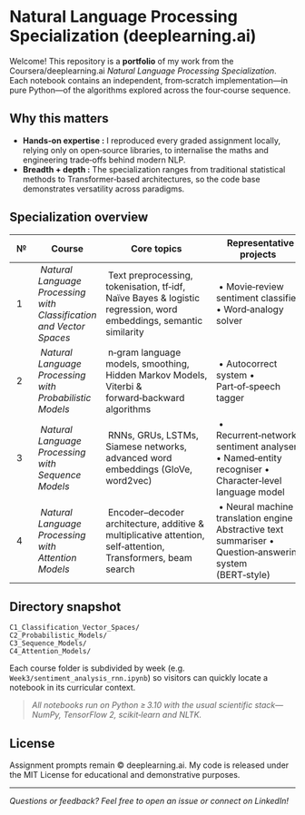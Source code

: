 # Natural Language Processing Specialization (deeplearning.ai)

Welcome! This repository is a **portfolio** of my work from the Coursera/deeplearning.ai *Natural Language Processing Specialization*. Each notebook contains an independent, from‑scratch implementation—in pure Python—of the algorithms explored across the four‑course sequence.

## Why this matters

- **Hands‑on expertise :** I reproduced every graded assignment locally, relying only on open‑source libraries, to internalise the maths and engineering trade‑offs behind modern NLP.
- **Breadth + depth :** The specialization ranges from traditional statistical methods to Transformer‑based architectures, so the code base demonstrates versatility across paradigms.

## Specialization overview

|  №  |  Course                                                               |  Core topics                                                                                                        |  Representative projects                                                                                       |
| --- | --------------------------------------------------------------------- | ------------------------------------------------------------------------------------------------------------------- | -------------------------------------------------------------------------------------------------------------- |
|  1  |  *Natural Language Processing with Classification and Vector Spaces*  |  Text preprocessing, tokenisation, tf‑idf, Naïve Bayes & logistic regression, word embeddings, semantic similarity  |  • Movie‑review sentiment classifier  • Word‑analogy solver                                                    |
|  2  |  *Natural Language Processing with Probabilistic Models*              |  n‑gram language models, smoothing, Hidden Markov Models, Viterbi & forward‑backward algorithms                     |  • Autocorrect system  • Part‑of‑speech tagger                                                                 |
|  3  |  *Natural Language Processing with Sequence Models*                   |  RNNs, GRUs, LSTMs, Siamese networks, advanced word embeddings (GloVe, word2vec)                                    |  • Recurrent‑network sentiment analyser  • Named‑entity recogniser  • Character‑level language model           |
|  4  |  *Natural Language Processing with Attention Models*                  |  Encoder–decoder architecture, additive & multiplicative attention, self‑attention, Transformers, beam search       |  • Neural machine translation engine  • Abstractive text summariser  • Question‑answering system (BERT‑style)  |

## Directory snapshot

```
C1_Classification_Vector_Spaces/
C2_Probabilistic_Models/
C3_Sequence_Models/
C4_Attention_Models/
```

Each course folder is subdivided by week (e.g. `Week3/sentiment_analysis_rnn.ipynb`) so visitors can quickly locate a notebook in its curricular context.

> *All notebooks run on Python ≥ 3.10 with the usual scientific stack—NumPy, TensorFlow 2, scikit‑learn and NLTK.*

## License

Assignment prompts remain © deeplearning.ai. My code is released under the MIT License for educational and demonstrative purposes.

---

*Questions or feedback? Feel free to open an issue or connect on LinkedIn!*

